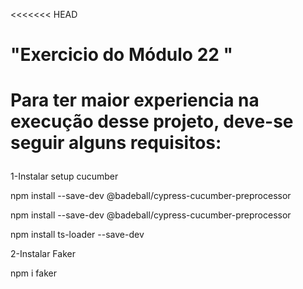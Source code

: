 <<<<<<< HEAD
<h1> "Exercicio do Módulo 22 " </h1>

<h1><p>Para ter maior experiencia na execução desse projeto, deve-se seguir alguns requisitos:</h1>
<p>1-Instalar setup cucumber</p>
   <p>npm install --save-dev @badeball/cypress-cucumber-preprocessor</p>
   <p>npm install --save-dev @badeball/cypress-cucumber-preprocessor</p>
    <p>npm install ts-loader --save-dev</p>
<p>2-Instalar Faker </p>
<p>npm i faker</p>
    </p>
  
